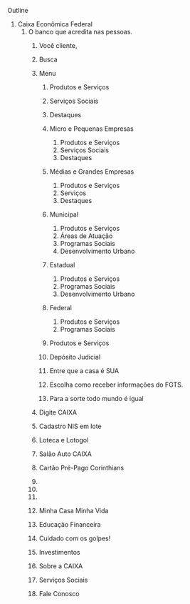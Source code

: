 Outline

1.  Caixa Econômica Federal
    1.  O banco que acredita nas pessoas.
        1.  Você cliente,
        2.  Busca
        3.  Menu
            1.  Produtos e Serviços
            2.  Serviços Sociais
            3.  Destaques
            4.  Micro e Pequenas Empresas
                1.  Produtos e Serviços
                2.  Serviços Sociais
                3.  Destaques

            5.  Médias e Grandes Empresas
                1.  Produtos e Serviços
                2.  Serviços
                3.  Destaques

            6.  Municipal
                1.  Produtos e Serviços
                2.  Áreas de Atuação
                3.  Programas Sociais
                4.  Desenvolvimento Urbano

            7.  Estadual
                1.  Produtos e Serviços
                2.  Programas Sociais
                3.  Desenvolvimento Urbano

            8.  Federal
                1.  Produtos e Serviços
                2.  Programas Sociais

            9.  Produtos e Serviços
            10. Depósito Judicial
            11. Entre que a casa é SUA
            12. Escolha como receber informações do FGTS.
            13. Para a sorte todo mundo é igual

        4.  Digite CAIXA
        5.  Cadastro NIS em lote
        6.  Loteca e Lotogol
        7.  Salão Auto CAIXA
        8.  Cartão Pré-Pago Corinthians
        9.  
        10. 
        11. 
        12. Minha Casa Minha Vida
        13. Educação Financeira
        14. Cuidado com os golpes!
        15. Investimentos
        16. Sobre a CAIXA
        17. Serviços Sociais
        18. Fale Conosco


